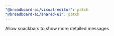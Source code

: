 ```yaml
---
"@breadboard-ai/visual-editor": patch
"@breadboard-ai/shared-ui": patch
---
```


Allow snackbars to show more detailed messages
